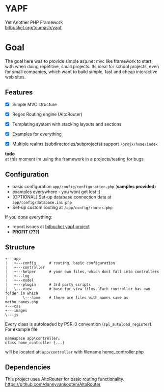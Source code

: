 
# YAPF #
Yet Another PHP Framework  
[bitbucket.org/toumash/yapf](https://bitbucket.org/Toumash/yapf/overview)

# Goal #
The goal here was to provide simple asp.net mvc like framework to start with when doing repetitive, small projects.
Its ideal for school projects, even for small companies, which want to build simple, fast and cheap interactive web sites.

## Features ##
 
 - [x] Simple MVC structure  
 - [x] Regex Routing engine (AltoRouter)  
 - [x] Templating system with stacking layouts and sections  
 - [x] Examples for everything  
 - [x] Multiple realms (subdirectories/subprojects) support `/projx/home/index`  
 
 
 **todo**  
 at this moment im using the framework in a projects/testing for bugs


## Configuration ##
 - basic configuration `app/config/configuration.php` (**samples provided**)
 - examples everywhere - you wont get lost ;\) 
 - \[OPTIONAL\] Set-up database connection data at `app/config/database.ini.php`
 - Set-up custom routing at `/app/config/routes.php`
 
 If you done everything:  
 - report issues at [bitbucket yapf project](https://bitbucket.org/Toumash/yapf/issues)  
 - **PROFIT (???)**  

## Structure ##
    +---app
    |   +---config      # routing, basic configuration 
    |   +---controller  
    |   +---helper      # your own files, which dont fall into controllers
    |   +---log         
    |   +---model 
    |   +---plugin      # 3rd party scripts
    |   \---view        # base for view files. Each controller has own folder in which 
    |       \---home    # there are files with names same as metho_names.php
    +---css
    +---images
    \---js
Every class is autoloaded by PSR-0 convention (`spl_autoload_register`). For example file
 
    namespace app\controller;
    class home_controller {...}
will be located att `app/controller` with filename home_controller.php

## Dependencies ##
This project uses AltoRouter for basic routing functionality.
https://github.com/dannyvankooten/AltoRouter